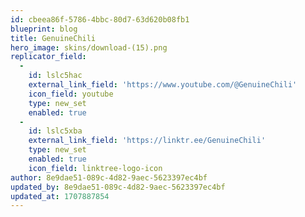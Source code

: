 ```yaml
---
id: cbeea86f-5786-4bbc-80d7-63d620b08fb1
blueprint: blog
title: GenuineChili
hero_image: skins/download-(15).png
replicator_field:
  -
    id: lslc5hac
    external_link_field: 'https://www.youtube.com/@GenuineChili'
    icon_field: youtube
    type: new_set
    enabled: true
  -
    id: lslc5xba
    external_link_field: 'https://linktr.ee/GenuineChili'
    type: new_set
    enabled: true
    icon_field: linktree-logo-icon
author: 8e9dae51-089c-4d82-9aec-5623397ec4bf
updated_by: 8e9dae51-089c-4d82-9aec-5623397ec4bf
updated_at: 1707887854
---
```

